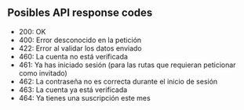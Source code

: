 ## Posibles API response codes

- 200: OK
- 400: Error desconocido en la petición
- 422: Error al validar los datos enviado
- 460: La cuenta no está verificada
- 461: Ya has iniciado sesión (para las rutas que requieran peticionar como invitado)
- 462: La contraseña no es correcta durante el inicio de sesión
- 463: La cuenta ya está verificada
- 464: Ya tienes una suscripción este mes
